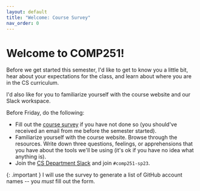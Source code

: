 ```yaml
---
layout: default
title: "Welcome: Course Survey"
nav_order: 0
---
```


# Welcome to COMP251!

Before we get started this semester, I'd like to get to know you a little bit,
hear about your expectations for the class, and learn about where you are in the
CS curriculum.

I'd also like for you to familiarize yourself with the course website and our
Slack workspace.

Before Friday, do the following:

* Fill out the [course survey](https://tinyr.us/251-survey) if you have not done
  so (you should've received an email from me before the semester started).
* Familiarize yourself with the course website. Browse through the resources.
  Write down three questions, feelings, or apprehensions that you have about the
  tools we'll be using (it's ok if you have no idea what anything is).
* Join the [CS Department Slack](https://rhodes-cs.slack.com) and join
  `#comp251-sp23`.

{: .important }
I will use the survey to generate a list of GitHub account names -- you *must*
fill out the form.
